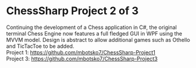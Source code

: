 # ChessSharp Project 2 of 3

Continuing the development of a Chess application in C#, the original terminal Chess Engine now features a full fledged GUI in WPF using the MVVM model. Design is abstract to allow additional games such as Othello and TicTacToe to be added.
<br>
Project 1: https://github.com/mbotsko7/ChessSharp-Project1
<br>
Project 3: https://github.com/mbotsko7/ChessSharp-Project3
